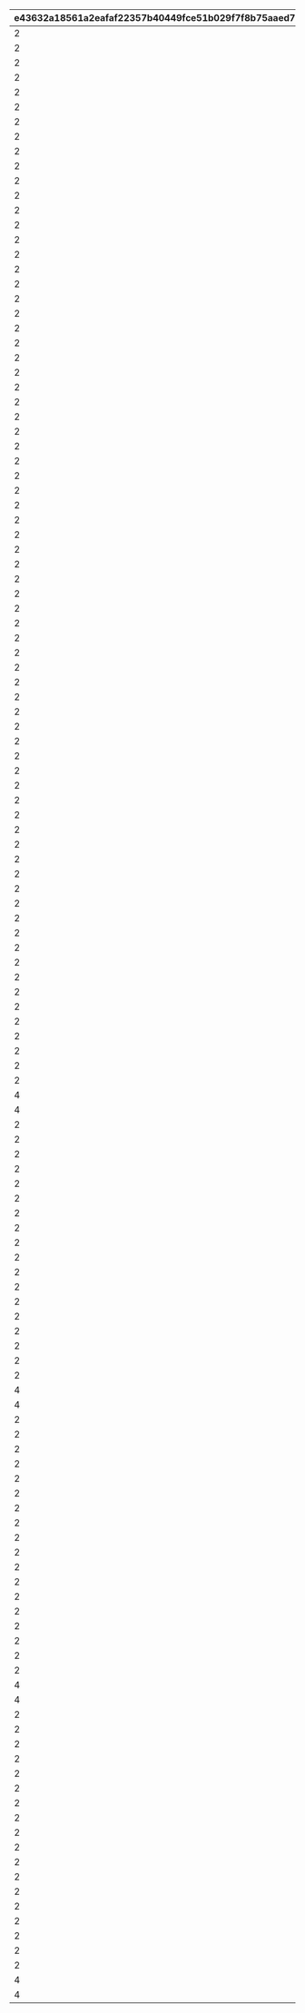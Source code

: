 |e43632a18561a2eafaf22357b40449fce51b029f7f8b75aaed7245ee19f55ce8|d3fe1e9b7443b2f00ef17e648f5b62a8be17ce9492de2df0db36a5e3efd27dad|e141896861a8da9302f1b0121653e1827c9298faf72ee77ccc511827f78ad89b|7f34dca94a7f1e7c2447532a6c905de262c8176fe22cec23c7af67ee16f46ae0|2f67df7cf9f7df85da9723d0ba4d91a5fb62b8ea6cd38534e07e11778cf1a725|ff0d9e4eb9622ae7eb376cf1ecda1f187a513baecae135e89ec7a0a14bd193c8|71b584d6bfab77a32e5feb919fc0e31e143ebf28125373e89442b66bc311d101|2857dd92c211c75b6fd709d9dfdd49d80362d5ff184463f6e8719908c795382b|0d2ff67d882ffd683e203f89582fb8b42be4d561d994b11b6445cb019a851db9|580c047c227aab0da0f3fccb42b80f8bc8d678dbfb122a64330b0ffdd16108f7|ef51933a5170c05f7ee1ccd522cc7264812629a4730b49c8827f2ee675b5214a|11b1fb0d3fe0a43722ee14179449133667b4603c62d36a6c280e35ccaead01c1|c148788defbb721d494ab5bb47c13aa2eec56a53ac5c49940919259b5a47a0db|f47bc492324f120253561c0a9b7011e1e2d7d28232d21093b8cd63e63e8d4f04|8bd4f82ce0873621aae5dd028acc9f9c99157afee26c671d86d1b8131a9bfa04|cef4bffe90c0ac6f9d9bebf5f43562e943c25c4bfe0bb7116fe8985cb2d0ed7a|a26a761a645ae41e2c1230ac113deb66e48683752ac04494932258b402710c29|b888e0d54941a2cd0aa3169a3cb3ae0c731494d04ed97acf8b58ce900bf42676|66a2104ff0edad65607e1dc2f5722fe0b5eaedd290ce9c7d735d861d0b1e900a|
| --- | --- | --- | --- | --- | --- | --- | --- | --- | --- | --- | --- | --- | --- | --- | --- | --- | --- | --- |
|2|1000000000|abyss_reward_icon_masterpieces_piece|25014|0|1000|25102|25021|2|1000|92407|2|10|200|0|2|240701|0|25015|
|2|2000000000|abyss_reward_icon_astralshard|25012|0|1000|25021|25011|2|1000|92407|2|300|1000|0|2|240702|0|25013|
|2|3000000000|abyss_reward_icon_masterpieces_piece|25014|0|1000|25102|25021|2|1000|92407|2|10|500|0|2|240703|0|25015|
|2|4000000000|abyss_reward_icon_astralshard|25012|0|1000|25021|25011|2|1000|92407|2|500|1000|0|2|240704|0|25013|
|2|5000000000|abyss_reward_icon_masterpieces_piece|25014|0|1000|25102|25021|2|1000|92407|2|10|1000|0|2|240705|0|25015|
|2|6000000000|abyss_reward_icon_astralshard|25012|0|1000|25021|25011|2|1000|92407|2|1000|1000|0|2|240706|0|25013|
|2|7000000000|abyss_reward_icon_masterpieces_piece|25014|0|3000|25102|25021|2|3000|92407|2|10|1000|0|2|240707|0|25015|
|2|8000000000|abyss_reward_icon_astralshard|25012|0|3000|25021|25011|2|3000|92407|2|1000|3000|0|2|240708|0|25013|
|2|9000000000|abyss_reward_icon_masterpieces_piece|25014|0|3000|25102|25021|2|3000|92407|2|10|1000|0|2|240709|0|25015|
|2|10000000000|abyss_reward_icon_masterpieces_piece|25011|0|3000|25102|25021|2|3000|92407|2|10|1000|0|2|240710|0|25012|
|2|12000000000|abyss_reward_icon_masterpieces_piece|25013|0|3000|25102|25021|2|3000|92407|2|10|1000|0|2|240711|0|25015|
|2|16000000000|abyss_reward_icon_astralshard|25012|0|3000|25021|25011|2|3000|92407|2|1000|3000|0|2|240712|0|25014|
|2|20000000000|abyss_reward_icon_astralshard|25014|0|3000|25021|25013|2|3000|92407|2|1000|3000|0|2|240713|0|25015|
|2|25000000000|abyss_reward_icon_astralshard|25012|0|3000|25021|25011|2|3000|92407|2|1000|3000|0|2|240714|0|25013|
|2|30000000000|abyss_reward_icon_hiseki|0|0|0|90005|0|0|0|92407|0|10|0|0|0|240715|0|0|
|2|35000000000|abyss_reward_icon_hiseki|0|0|0|90005|0|0|0|92407|0|20|0|0|0|240716|0|0|
|2|40000000000|abyss_reward_icon_hiseki|0|0|0|90005|0|0|0|92407|0|30|0|0|0|240717|0|0|
|2|50000000000|abyss_reward_icon_hiseki|0|0|0|90005|0|0|0|92407|0|50|0|0|0|240718|0|0|
|2|1000000000|abyss_reward_icon_masterpieces_piece|25014|0|1000|25102|25021|2|1000|92408|2|10|200|0|2|240801|0|25015|
|2|2000000000|abyss_reward_icon_astralshard|25012|0|1000|25021|25011|2|1000|92408|2|300|1000|0|2|240802|0|25013|
|2|3000000000|abyss_reward_icon_masterpieces_piece|25014|0|1000|25102|25021|2|1000|92408|2|10|500|0|2|240803|0|25015|
|2|4000000000|abyss_reward_icon_astralshard|25012|0|1000|25021|25011|2|1000|92408|2|500|1000|0|2|240804|0|25013|
|2|5000000000|abyss_reward_icon_masterpieces_piece|25014|0|1000|25102|25021|2|1000|92408|2|10|1000|0|2|240805|0|25015|
|2|6000000000|abyss_reward_icon_astralshard|25012|0|1000|25021|25011|2|1000|92408|2|1000|1000|0|2|240806|0|25013|
|2|7000000000|abyss_reward_icon_masterpieces_piece|25014|0|3000|25102|25021|2|3000|92408|2|10|1000|0|2|240807|0|25015|
|2|8000000000|abyss_reward_icon_astralshard|25012|0|3000|25021|25011|2|3000|92408|2|1000|3000|0|2|240808|0|25013|
|2|9000000000|abyss_reward_icon_masterpieces_piece|25014|0|3000|25102|25021|2|3000|92408|2|10|1000|0|2|240809|0|25015|
|2|10000000000|abyss_reward_icon_masterpieces_piece|25011|0|3000|25102|25021|2|3000|92408|2|10|1000|0|2|240810|0|25012|
|2|12000000000|abyss_reward_icon_masterpieces_piece|25013|0|3000|25102|25021|2|3000|92408|2|10|1000|0|2|240811|0|25015|
|2|16000000000|abyss_reward_icon_astralshard|25012|0|3000|25021|25011|2|3000|92408|2|1000|3000|0|2|240812|0|25014|
|2|20000000000|abyss_reward_icon_astralshard|25014|0|3000|25021|25013|2|3000|92408|2|1000|3000|0|2|240813|0|25015|
|2|25000000000|abyss_reward_icon_astralshard|25012|0|3000|25021|25011|2|3000|92408|2|1000|3000|0|2|240814|0|25013|
|2|30000000000|abyss_reward_icon_hiseki|0|0|0|90005|0|0|0|92408|0|10|0|0|0|240815|0|0|
|2|35000000000|abyss_reward_icon_hiseki|0|0|0|90005|0|0|0|92408|0|20|0|0|0|240816|0|0|
|2|40000000000|abyss_reward_icon_hiseki|0|0|0|90005|0|0|0|92408|0|30|0|0|0|240817|0|0|
|2|50000000000|abyss_reward_icon_hiseki|0|0|0|90005|0|0|0|92408|0|50|0|0|0|240818|0|0|
|2|1000000000|abyss_reward_icon_masterpieces_piece|25014|0|1000|25102|25021|2|1000|92409|2|10|200|0|2|240901|0|25015|
|2|2000000000|abyss_reward_icon_astralshard|25012|0|1000|25021|25011|2|1000|92409|2|300|1000|0|2|240902|0|25013|
|2|3000000000|abyss_reward_icon_masterpieces_piece|25014|0|1000|25102|25021|2|1000|92409|2|10|500|0|2|240903|0|25015|
|2|4000000000|abyss_reward_icon_astralshard|25012|0|1000|25021|25011|2|1000|92409|2|500|1000|0|2|240904|0|25013|
|2|5000000000|abyss_reward_icon_masterpieces_piece|25014|0|1000|25102|25021|2|1000|92409|2|10|1000|0|2|240905|0|25015|
|2|6000000000|abyss_reward_icon_astralshard|25012|0|1000|25021|25011|2|1000|92409|2|1000|1000|0|2|240906|0|25013|
|2|7000000000|abyss_reward_icon_masterpieces_piece|25014|0|3000|25102|25021|2|3000|92409|2|10|1000|0|2|240907|0|25015|
|2|8000000000|abyss_reward_icon_astralshard|25012|0|3000|25021|25011|2|3000|92409|2|1000|3000|0|2|240908|0|25013|
|2|9000000000|abyss_reward_icon_masterpieces_piece|25014|0|3000|25102|25021|2|3000|92409|2|10|1000|0|2|240909|0|25015|
|2|10000000000|abyss_reward_icon_masterpieces_piece|25011|0|3000|25102|25021|2|3000|92409|2|10|1000|0|2|240910|0|25012|
|2|12000000000|abyss_reward_icon_masterpieces_piece|25013|0|3000|25102|25021|2|3000|92409|2|10|1000|0|2|240911|0|25015|
|2|16000000000|abyss_reward_icon_astralshard|25012|0|3000|25021|25011|2|3000|92409|2|1000|3000|0|2|240912|0|25014|
|2|20000000000|abyss_reward_icon_astralshard|25014|0|3000|25021|25013|2|3000|92409|2|1000|3000|0|2|240913|0|25015|
|2|25000000000|abyss_reward_icon_astralshard|25012|0|3000|25021|25011|2|3000|92409|2|1000|3000|0|2|240914|0|25013|
|2|30000000000|abyss_reward_icon_hiseki|0|0|0|90005|0|0|0|92409|0|10|0|0|0|240915|0|0|
|2|35000000000|abyss_reward_icon_hiseki|0|0|0|90005|0|0|0|92409|0|20|0|0|0|240916|0|0|
|2|40000000000|abyss_reward_icon_hiseki|0|0|0|90005|0|0|0|92409|0|30|0|0|0|240917|0|0|
|2|50000000000|abyss_reward_icon_hiseki|0|0|0|90005|0|0|0|92409|0|50|0|0|0|240918|0|0|
|2|1000000000|abyss_reward_icon_masterpieces_piece|25014|0|1000|25102|25021|2|1000|92410|2|10|200|0|2|241001|0|25015|
|2|2000000000|abyss_reward_icon_astralshard|25012|0|1000|25021|25011|2|1000|92410|2|300|1000|0|2|241002|0|25013|
|2|3000000000|abyss_reward_icon_masterpieces_piece|25014|0|1000|25102|25021|2|1000|92410|2|10|500|0|2|241003|0|25015|
|2|4000000000|abyss_reward_icon_astralshard|25012|0|1000|25021|25011|2|1000|92410|2|500|1000|0|2|241004|0|25013|
|2|5000000000|abyss_reward_icon_masterpieces_piece|25014|0|1000|25102|25021|2|1000|92410|2|10|1000|0|2|241005|0|25015|
|2|6000000000|abyss_reward_icon_astralshard|25012|0|1000|25021|25011|2|1000|92410|2|1000|1000|0|2|241006|0|25013|
|2|7000000000|abyss_reward_icon_masterpieces_piece|25014|0|3000|25102|25021|2|3000|92410|2|10|1000|0|2|241007|0|25015|
|2|8000000000|abyss_reward_icon_astralshard|25012|0|3000|25021|25011|2|3000|92410|2|1000|3000|0|2|241008|0|25013|
|2|9000000000|abyss_reward_icon_masterpieces_piece|25014|0|3000|25102|25021|2|3000|92410|2|10|1000|0|2|241009|0|25015|
|2|10000000000|abyss_reward_icon_masterpieces_piece|25011|0|3000|25102|25021|2|3000|92410|2|10|1000|0|2|241010|0|25012|
|2|12000000000|abyss_reward_icon_masterpieces_piece|25013|0|3000|25102|25021|2|3000|92410|2|10|1000|0|2|241011|0|25015|
|2|16000000000|abyss_reward_icon_astralshard|25012|0|3000|25021|25011|2|3000|92410|2|1000|3000|0|2|241012|0|25014|
|2|20000000000|abyss_reward_icon_astralshard|25014|0|3000|25021|25013|2|3000|92410|2|1000|3000|0|2|241013|0|25015|
|2|25000000000|abyss_reward_icon_astralshard|25012|0|3000|25021|25011|2|3000|92410|2|1000|3000|0|2|241014|0|25013|
|2|30000000000|abyss_reward_icon_hiseki|0|0|0|90005|0|0|0|92410|0|10|0|0|0|241015|0|0|
|2|35000000000|abyss_reward_icon_hiseki|0|0|0|90005|0|0|0|92410|0|20|0|0|0|241016|0|0|
|2|40000000000|abyss_reward_icon_hiseki|0|0|0|90005|0|0|0|92410|0|30|0|0|0|241017|0|0|
|2|50000000000|abyss_reward_icon_hiseki|0|0|0|90005|0|0|0|92410|0|50|0|0|0|241018|0|0|
|4|60000000000|abyss_reward_icon_piece_p_heart|0|0|0|140001|0|0|0|92410|0|50|0|0|0|241019|0|0|
|4|70000000000|abyss_reward_icon_piece_p_heart|0|0|0|140001|0|0|0|92410|0|50|0|0|0|241020|0|0|
|2|1000000000|abyss_reward_icon_masterpieces_piece|25014|0|1000|25102|25021|2|1000|92411|2|10|200|0|2|241101|0|25015|
|2|2000000000|abyss_reward_icon_astralshard|25012|0|1000|25021|25011|2|1000|92411|2|300|1000|0|2|241102|0|25013|
|2|3000000000|abyss_reward_icon_masterpieces_piece|25014|0|1000|25102|25021|2|1000|92411|2|10|500|0|2|241103|0|25015|
|2|4000000000|abyss_reward_icon_astralshard|25012|0|1000|25021|25011|2|1000|92411|2|500|1000|0|2|241104|0|25013|
|2|5000000000|abyss_reward_icon_masterpieces_piece|25014|0|1000|25102|25021|2|1000|92411|2|10|1000|0|2|241105|0|25015|
|2|6000000000|abyss_reward_icon_astralshard|25012|0|1000|25021|25011|2|1000|92411|2|1000|1000|0|2|241106|0|25013|
|2|7000000000|abyss_reward_icon_masterpieces_piece|25014|0|3000|25102|25021|2|3000|92411|2|10|1000|0|2|241107|0|25015|
|2|8000000000|abyss_reward_icon_astralshard|25012|0|3000|25021|25011|2|3000|92411|2|1000|3000|0|2|241108|0|25013|
|2|9000000000|abyss_reward_icon_masterpieces_piece|25014|0|3000|25102|25021|2|3000|92411|2|10|1000|0|2|241109|0|25015|
|2|10000000000|abyss_reward_icon_masterpieces_piece|25011|0|3000|25102|25021|2|3000|92411|2|10|1000|0|2|241110|0|25012|
|2|12000000000|abyss_reward_icon_masterpieces_piece|25013|0|3000|25102|25021|2|3000|92411|2|10|1000|0|2|241111|0|25015|
|2|16000000000|abyss_reward_icon_astralshard|25012|0|3000|25021|25011|2|3000|92411|2|1000|3000|0|2|241112|0|25014|
|2|20000000000|abyss_reward_icon_astralshard|25014|0|3000|25021|25013|2|3000|92411|2|1000|3000|0|2|241113|0|25015|
|2|25000000000|abyss_reward_icon_astralshard|25012|0|3000|25021|25011|2|3000|92411|2|1000|3000|0|2|241114|0|25013|
|2|30000000000|abyss_reward_icon_hiseki|0|0|0|90005|0|0|0|92411|0|10|0|0|0|241115|0|0|
|2|35000000000|abyss_reward_icon_hiseki|0|0|0|90005|0|0|0|92411|0|20|0|0|0|241116|0|0|
|2|40000000000|abyss_reward_icon_hiseki|0|0|0|90005|0|0|0|92411|0|30|0|0|0|241117|0|0|
|2|50000000000|abyss_reward_icon_hiseki|0|0|0|90005|0|0|0|92411|0|50|0|0|0|241118|0|0|
|4|60000000000|abyss_reward_icon_piece_p_heart|0|0|0|140001|0|0|0|92411|0|50|0|0|0|241119|0|0|
|4|70000000000|abyss_reward_icon_piece_p_heart|0|0|0|140001|0|0|0|92411|0|50|0|0|0|241120|0|0|
|2|1000000000|abyss_reward_icon_masterpieces_piece|25014|0|1000|25102|25021|2|1000|92412|2|10|200|0|2|241201|0|25015|
|2|2000000000|abyss_reward_icon_astralshard|25012|0|1000|25021|25011|2|1000|92412|2|300|1000|0|2|241202|0|25013|
|2|3000000000|abyss_reward_icon_masterpieces_piece|25014|0|1000|25102|25021|2|1000|92412|2|10|500|0|2|241203|0|25015|
|2|4000000000|abyss_reward_icon_astralshard|25012|0|1000|25021|25011|2|1000|92412|2|500|1000|0|2|241204|0|25013|
|2|5000000000|abyss_reward_icon_masterpieces_piece|25014|0|1000|25102|25021|2|1000|92412|2|10|1000|0|2|241205|0|25015|
|2|6000000000|abyss_reward_icon_astralshard|25012|0|1000|25021|25011|2|1000|92412|2|1000|1000|0|2|241206|0|25013|
|2|7000000000|abyss_reward_icon_masterpieces_piece|25014|0|3000|25102|25021|2|3000|92412|2|10|1000|0|2|241207|0|25015|
|2|8000000000|abyss_reward_icon_astralshard|25012|0|3000|25021|25011|2|3000|92412|2|1000|3000|0|2|241208|0|25013|
|2|9000000000|abyss_reward_icon_masterpieces_piece|25014|0|3000|25102|25021|2|3000|92412|2|10|1000|0|2|241209|0|25015|
|2|10000000000|abyss_reward_icon_masterpieces_piece|25011|0|3000|25102|25021|2|3000|92412|2|10|1000|0|2|241210|0|25012|
|2|12000000000|abyss_reward_icon_masterpieces_piece|25013|0|3000|25102|25021|2|3000|92412|2|10|1000|0|2|241211|0|25015|
|2|16000000000|abyss_reward_icon_astralshard|25012|0|3000|25021|25011|2|3000|92412|2|1000|3000|0|2|241212|0|25014|
|2|20000000000|abyss_reward_icon_astralshard|25014|0|3000|25021|25013|2|3000|92412|2|1000|3000|0|2|241213|0|25015|
|2|25000000000|abyss_reward_icon_astralshard|25012|0|3000|25021|25011|2|3000|92412|2|1000|3000|0|2|241214|0|25013|
|2|30000000000|abyss_reward_icon_hiseki|0|0|0|90005|0|0|0|92412|0|10|0|0|0|241215|0|0|
|2|35000000000|abyss_reward_icon_hiseki|0|0|0|90005|0|0|0|92412|0|20|0|0|0|241216|0|0|
|2|40000000000|abyss_reward_icon_hiseki|0|0|0|90005|0|0|0|92412|0|30|0|0|0|241217|0|0|
|2|50000000000|abyss_reward_icon_hiseki|0|0|0|90005|0|0|0|92412|0|50|0|0|0|241218|0|0|
|4|60000000000|abyss_reward_icon_piece_p_heart|0|0|0|140001|0|0|0|92412|0|50|0|0|0|241219|0|0|
|4|70000000000|abyss_reward_icon_piece_p_heart|0|0|0|140001|0|0|0|92412|0|50|0|0|0|241220|0|0|
|2|1000000000|abyss_reward_icon_masterpieces_piece|25014|0|1000|25102|25021|2|1000|92413|2|10|200|0|2|250101|0|25015|
|2|2000000000|abyss_reward_icon_astralshard|25012|0|1000|25021|25011|2|1000|92413|2|300|1000|0|2|250102|0|25013|
|2|3000000000|abyss_reward_icon_masterpieces_piece|25014|0|1000|25102|25021|2|1000|92413|2|10|500|0|2|250103|0|25015|
|2|4000000000|abyss_reward_icon_astralshard|25012|0|1000|25021|25011|2|1000|92413|2|500|1000|0|2|250104|0|25013|
|2|5000000000|abyss_reward_icon_masterpieces_piece|25014|0|1000|25102|25021|2|1000|92413|2|10|1000|0|2|250105|0|25015|
|2|6000000000|abyss_reward_icon_astralshard|25012|0|1000|25021|25011|2|1000|92413|2|1000|1000|0|2|250106|0|25013|
|2|7000000000|abyss_reward_icon_masterpieces_piece|25014|0|3000|25102|25021|2|3000|92413|2|10|1000|0|2|250107|0|25015|
|2|8000000000|abyss_reward_icon_astralshard|25012|0|3000|25021|25011|2|3000|92413|2|1000|3000|0|2|250108|0|25013|
|2|9000000000|abyss_reward_icon_masterpieces_piece|25014|0|3000|25102|25021|2|3000|92413|2|10|1000|0|2|250109|0|25015|
|2|10000000000|abyss_reward_icon_masterpieces_piece|25011|0|3000|25102|25021|2|3000|92413|2|10|1000|0|2|250110|0|25012|
|2|12000000000|abyss_reward_icon_masterpieces_piece|25013|0|3000|25102|25021|2|3000|92413|2|10|1000|0|2|250111|0|25015|
|2|16000000000|abyss_reward_icon_astralshard|25012|0|3000|25021|25011|2|3000|92413|2|1000|3000|0|2|250112|0|25014|
|2|20000000000|abyss_reward_icon_astralshard|25014|0|3000|25021|25013|2|3000|92413|2|1000|3000|0|2|250113|0|25015|
|2|25000000000|abyss_reward_icon_astralshard|25012|0|3000|25021|25011|2|3000|92413|2|1000|3000|0|2|250114|0|25013|
|2|30000000000|abyss_reward_icon_hiseki|0|0|0|90005|0|0|0|92413|0|10|0|0|0|250115|0|0|
|2|35000000000|abyss_reward_icon_hiseki|0|0|0|90005|0|0|0|92413|0|20|0|0|0|250116|0|0|
|2|40000000000|abyss_reward_icon_hiseki|0|0|0|90005|0|0|0|92413|0|30|0|0|0|250117|0|0|
|2|50000000000|abyss_reward_icon_hiseki|0|0|0|90005|0|0|0|92413|0|50|0|0|0|250118|0|0|
|4|60000000000|abyss_reward_icon_piece_p_heart|0|0|0|140001|0|0|0|92413|0|50|0|0|0|250119|0|0|
|4|70000000000|abyss_reward_icon_piece_p_heart|0|0|0|140001|0|0|0|92413|0|50|0|0|0|250120|0|0|